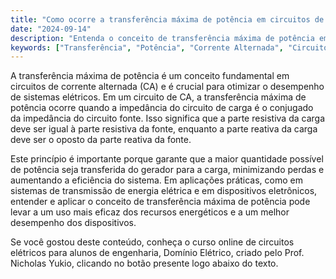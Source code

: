 ```yaml
---
title: "Como ocorre a transferência máxima de potência em circuitos de corrente alternada?"
date: "2024-09-14"
description: "Entenda o conceito de transferência máxima de potência em circuitos de corrente alternada e sua importância na engenharia elétrica."
keywords: ["Transferência", "Potência", "Corrente Alternada", "Circuitos", "Engenharia Elétrica"]
---
```


A transferência máxima de potência é um conceito fundamental em circuitos de corrente alternada (CA) e é crucial para otimizar o desempenho de sistemas elétricos. Em um circuito de CA, a transferência máxima de potência ocorre quando a impedância do circuito de carga é o conjugado da impedância do circuito fonte. Isso significa que a parte resistiva da carga deve ser igual à parte resistiva da fonte, enquanto a parte reativa da carga deve ser o oposto da parte reativa da fonte.

Este princípio é importante porque garante que a maior quantidade possível de potência seja transferida do gerador para a carga, minimizando perdas e aumentando a eficiência do sistema. Em aplicações práticas, como em sistemas de transmissão de energia elétrica e em dispositivos eletrônicos, entender e aplicar o conceito de transferência máxima de potência pode levar a um uso mais eficaz dos recursos energéticos e a um melhor desempenho dos dispositivos.

Se você gostou deste conteúdo, conheça o curso online de circuitos elétricos para alunos de engenharia, Domínio Elétrico, criado pelo Prof. Nicholas Yukio, clicando no botão presente logo abaixo do texto.